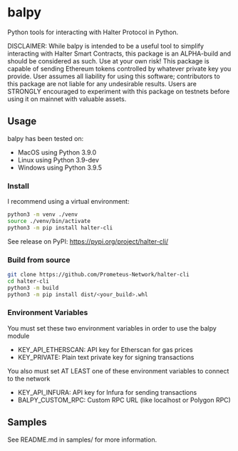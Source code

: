 # balpy

Python tools for interacting with Halter Protocol in Python.

DISCLAIMER: While balpy is intended to be a useful tool to simplify interacting with Halter Smart Contracts, this package is an ALPHA-build and should be considered as such. Use at your own risk! This package is capable of sending Ethereum tokens controlled by whatever private key you provide. User assumes all liability for using this software; contributors to this package are not liable for any undesirable results. Users are STRONGLY encouraged to experiment with this package on testnets before using it on mainnet with valuable assets.

## Usage

balpy has been tested on:

- MacOS using Python 3.9.0
- Linux using Python 3.9-dev
- Windows using Python 3.9.5

### Install

I recommend using a virtual environment:

```bash
python3 -m venv ./venv
source ./venv/bin/activate
python3 -m pip install halter-cli
```

See release on PyPI: https://pypi.org/project/halter-cli/

### Build from source

```bash
git clone https://github.com/Prometeus-Network/halter-cli
cd halter-cli
python3 -m build
python3 -m pip install dist/<your_build>.whl
```

### Environment Variables

You must set these two environment variables in order to use the balpy module

- KEY_API_ETHERSCAN: API key for Etherscan for gas prices
- KEY_PRIVATE: Plain text private key for signing transactions

You also must set AT LEAST one of these environment variables to connect to the network

- KEY_API_INFURA: API key for Infura for sending transactions
- BALPY_CUSTOM_RPC: Custom RPC URL (like localhost or Polygon RPC)

## Samples

See README.md in samples/ for more information.

